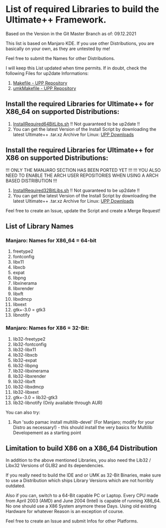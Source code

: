 # List of required Libraries to build the Ultimate++ Framework.

Based on the Version in the Git Master Branch as of: 09.12.2021

This list is based on Manjaro KDE. If you use other Distributions, you are basically on your own, as they are untested by me!

Feel free to submit the Names for other Distributions.

I will keep this List updated when time permits. If in doubt, check the following Files for up2date Informations:
1. [Makefile - UPP Repository](https://github.com/ultimatepp/ultimatepp/blob/master/Makefile)
2. [umkMakefile - UPP Repository](https://github.com/ultimatepp/ultimatepp/blob/master/umkMakefile)

## Install the required Libraries for Ultimate++ for X86_64 on supported Distributions:
1. [InstallRequired64BitLibs.sh](UPP/Extras/InstallRequired64BitLibs.sh) !! Not guaranteed to be up2date !!
2. You can get the latest Version of the Install Script by downloading the latest Ultimate++ .tar.xz Archive for Linux: [UPP Downloads](https://www.ultimatepp.org/www$uppweb$download$en-us.html)

## Install the required Libraries for Ultimate++ for X86 on supported Distributions:
!!! ONLY THE MANJARO SECTION HAS BEEN PORTED YET !!!
!!! YOU ALSO NEED TO ENABLE THE ARCH USER REPOSITORIES WHEN USING A ARCH BASED DISTRIBUTION !!!

1. [InstallRequired32BitLibs.sh](UPP/Extras/InstallRequired32BitLibs.sh) !! Not guaranteed to be up2date !!
2. You can get the latest Version of the Install Script by downloading the latest Ultimate++ .tar.xz Archive for Linux: [UPP Downloads](https://www.ultimatepp.org/www$uppweb$download$en-us.html)

Feel free to create an Issue, update the Script and create a Merge Request!

## List of Library Names

### Manjaro: Names for X86_64 = 64-bit
1. freetype2
2. fontconfig
3. libx11
4. libxcb
5. expat
6. libpng
7. libxinerama
8. libxrender
9. libxft
10. libxdmcp
11. libxext
12. gtk+-3.0 = gtk3
13. libnotify

### Manjaro: Names for X86 = 32-Bit:
1. lib32-freetype2
2. lib32-fontconfig
3. lib32-libx11
4. lib32-libxcb
5. lib32-expat
6. lib32-libpng
7. lib32-libxinerama
8. lib32-libxrender
9. lib32-libxft
10. lib32-libxdmcp
11. lib32-libxext
12. gtk+-3.0 = lib32-gtk3
12. lib32-libnotify (Only available through AUR)

You can also try:
1. Run 'sudo pamac install multilib-devel' (For Manjaro; modify for your Distro as necessary!) - this should install the very basics for Multilib Developement as a starting point

## Limitation to build X86 on a X86_64 Distribution
In addition to the above mentioned Libraries, you also need the Lib32 / Libx32 Versions of GLIB2 and its dependencies.

If you really need to build the IDE and or UMK as 32-Bit Binaries, make sure to use a Distribution which ships Library Versions which are not horribly outdated.

Also if you can, switch to a 64-Bit capable PC or Laptop. Every CPU made from April 2003 (AMD) and June 2004 (Intel) is capable of running X86_64. No one should use a X86 System anymore these Days. Using old existing Hardware for whatever Reason is an exception of course.

Feel free to create an Issue and submit Infos for other Platforms.
